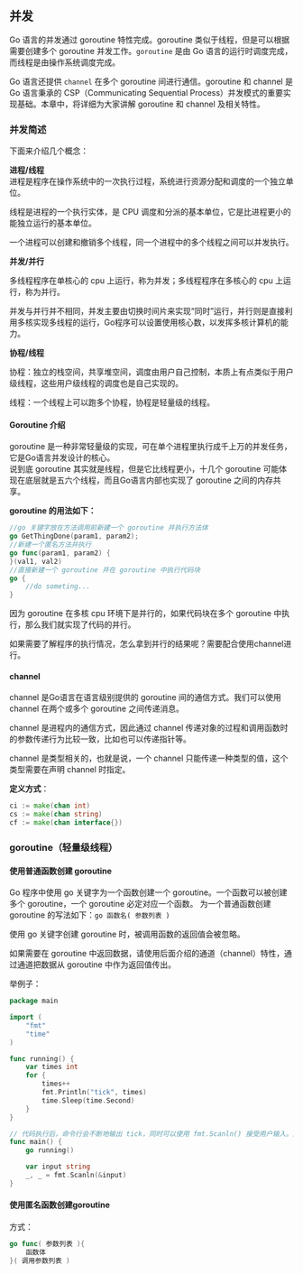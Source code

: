## 并发

Go 语言的并发通过 goroutine 特性完成。goroutine 类似于线程，但是可以根据需要创建多个 goroutine 并发工作。`goroutine` 是由 Go 语言的运行时调度完成，而线程是由操作系统调度完成。

Go 语言还提供 `channel` 在多个 goroutine 间进行通信。goroutine 和 channel 是 Go 语言秉承的 CSP（Communicating Sequential Process）并发模式的重要实现基础。本章中，将详细为大家讲解 goroutine 和 channel 及相关特性。

### 并发简述

下面来介绍几个概念：

**进程/线程**                           
进程是程序在操作系统中的一次执行过程，系统进行资源分配和调度的一个独立单位。

线程是进程的一个执行实体，是 CPU 调度和分派的基本单位，它是比进程更小的能独立运行的基本单位。

一个进程可以创建和撤销多个线程，同一个进程中的多个线程之间可以并发执行。

**并发/并行**                           

多线程程序在单核心的 cpu 上运行，称为并发；多线程程序在多核心的 cpu 上运行，称为并行。

并发与并行并不相同，并发主要由切换时间片来实现“同时”运行，并行则是直接利用多核实现多线程的运行，Go程序可以设置使用核心数，以发挥多核计算机的能力。

**协程/线程**

协程：独立的栈空间，共享堆空间，调度由用户自己控制，本质上有点类似于用户级线程，这些用户级线程的调度也是自己实现的。

线程：一个线程上可以跑多个协程，协程是轻量级的线程。


#### Goroutine 介绍
goroutine 是一种非常轻量级的实现，可在单个进程里执行成千上万的并发任务，它是Go语言并发设计的核心。                         
说到底 goroutine 其实就是线程，但是它比线程更小，十几个 goroutine 可能体现在底层就是五六个线程，而且Go语言内部也实现了 goroutine 之间的内存共享。                              

**goroutine 的用法如下：**
```go
//go 关键字放在方法调用前新建一个 goroutine 并执行方法体
go GetThingDone(param1, param2);
//新建一个匿名方法并执行
go func(param1, param2) {
}(val1, val2)
//直接新建一个 goroutine 并在 goroutine 中执行代码块
go {
    //do someting...
}
```

因为 goroutine 在多核 cpu 环境下是并行的，如果代码块在多个 goroutine 中执行，那么我们就实现了代码的并行。

如果需要了解程序的执行情况，怎么拿到并行的结果呢？需要配合使用channel进行。


#### channel
channel 是Go语言在语言级别提供的 goroutine 间的通信方式。我们可以使用 channel 在两个或多个 goroutine 之间传递消息。

channel 是进程内的通信方式，因此通过 channel 传递对象的过程和调用函数时的参数传递行为比较一致，比如也可以传递指针等。

channel 是类型相关的，也就是说，一个 channel 只能传递一种类型的值，这个类型需要在声明 channel 时指定。

**定义方式**：                       
```go
ci := make(chan int)
cs := make(chan string)
cf := make(chan interface{})
```

### goroutine（轻量级线程）


#### 使用普通函数创建 goroutine
Go 程序中使用 go 关键字为一个函数创建一个 goroutine。一个函数可以被创建多个 goroutine，一个 goroutine 必定对应一个函数。
为一个普通函数创建 goroutine 的写法如下：`go 函数名( 参数列表 )`

使用 go 关键字创建 goroutine 时，被调用函数的返回值会被忽略。

如果需要在 goroutine 中返回数据，请使用后面介绍的通道（channel）特性，通过通道把数据从 goroutine 中作为返回值传出。

举例子：                        
```go
package main

import (
	"fmt"
	"time"
)

func running() {
	var times int
	for {
		times++
		fmt.Println("tick", times)
		time.Sleep(time.Second)
	}
}

// 代码执行后，命令行会不断地输出 tick，同时可以使用 fmt.Scanln() 接受用户输入。两个环节可以同时进行。
func main() {
	go running()

	var input string
	_, _ = fmt.Scanln(&input)
}
```


#### 使用匿名函数创建goroutine
方式：             
```go
go func( 参数列表 ){
    函数体
}( 调用参数列表 )
```






